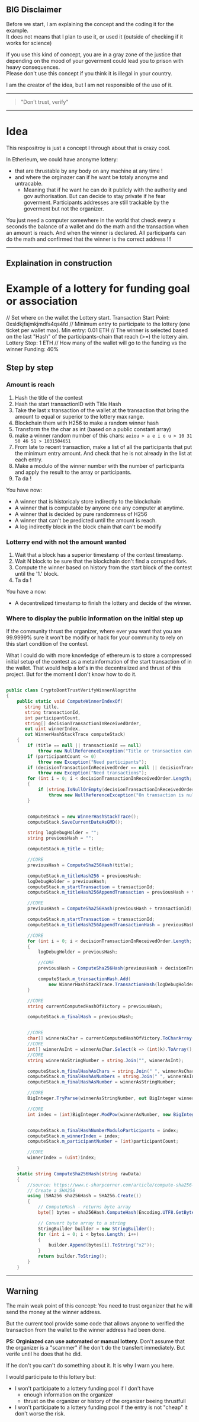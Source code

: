 ##  BIG Disclaimer

Before we start, I am explaining the concept and the coding it for the example.     
It does not means that I plan to use it, or used it (outside of checking if it works for science)  
   
If you use this kind of concept, you are in a gray zone of the justice that depending on the mood of your goverment could lead you to prison with heavy consequences.  
Please don't use this concept if you think it is illegal in your country.  

I am the creator of the idea, but I am not responsible of the use of it.

------------------------------------

> "Don't trust, verify"
> 
-------------------------------------

# Idea

This respositroy is just a concept I through about that is crazy cool.

In Etherieum, we could have anonyme lottery:
- that are thrustable by any body on any machine at any time !
- and where the orginazer can if he want be totaly anonyme and untracable.
  - Meaning that if he want he can do it publicly with the authority and gov authorisation. But can decide to stay private if he fear goverment. Participants addresses are still trackable by the goverment but not the organizer.

You just need a computer somewhere in the world that check every x seconds the balance of a wallet and do the math and the transaction when an amount is reach.
And when the winner is declared. All participants can do the math and confirmed that the winner is the correct address !!!

-----------------------------------------------
Explaination in construction
-----------------------------------------------
# Example of a lottery for funding goal or association

// Set where on the wallet the Lottery start.
Transaction Start Point: 0xsldkjfajmkjmdfs4qs4fd 
// Minimum entry to participate to the lottery (one ticket per wallet max).
Min entry: 0.01 ETH
// The winner is selected based on the last "Hash" of the participants-chain that reach (>=) the lottery aim. 
Lottery Stop: 1 ETH
// How many of the wallet will go to the funding vs the winner
Funding: 40%


## Step by step

### Amount is reach

1. Hash the title of the contest
2. Hash the start transactionID with Title Hash
3. Take the last x transaction of the wallet at the transaction that bring the amount to equal or superior to the lottery max range.
4. Blockchain them with H256  to make a random winner hash
5. Transform the the char as int (based on a public constant array) 
6. make a winner random number of this chars: `aeiou > a e i o u > 10 31 50 46 51 > 1031504651`
7. From late to recent transaction, make a list of all the participants that put the minimum entry amount. And check that he is not already in the list at each entry.
8. Make a modulo of the winner number with the number of participants and apply the result to the array or participants.
9. Ta da !

You have now:
- A winner that is historicaly store indirectly to the blockchain
- A winner that is computable by anyone one any computer at anytime.
- A winner that is decided by pure randomness of H256
- A winner that can't be predicted until the amount is reach. 
- A log indirectly block in the block chain that can't be modify


### Lotterry end with not the amount wanted

1. Wait that a block has a superior timestamp of the contest timestamp.
2. Wait N block to be sure that the blockchain don't find a corrupted fork.
3. Compute the winner based on history from the start block of the contest until the '1.' block.
4. Ta da ! 

You have a now:
- A decentrelized timestamp to finish the lottery and decide of the winner.



### Where to display the public information on the initial step up

If the community thrust the organizer, where ever you want that you are 99.9999% sure it won't be modify or hack for your community to rely on this start condition of the contest.

What I could do with more knowledge of ethereum is to store a compressed initial setup of the contest as a metainformation of the start transaction of in the wallet.
That would help a lot's in the decentralized and thrust of this project. But for the moment I don't know how to do it.


``` csharp

public class CryptoDontTrustVerifyWinnerAlogrithm
{
    public static void ComputeWinnerIndexOf(
       string title,
       string transactionId,
       int participantCount,
       string[] decisionTransactionInReceivedOrder,
       out uint winnerIndex,
       out WinnerHashStackTrace computeStack)
    {
        if (title == null || transactionId == null)
            throw new NullReferenceException("Title or transaction can be empty but not null");
        if (participantCount <= 0)
            throw new Exception("Need participants");
        if (decisionTransactionInReceivedOrder == null || decisionTransactionInReceivedOrder.Length <= 0)
            throw new Exception("Need transactions");
        for (int i = 0; i < decisionTransactionInReceivedOrder.Length; i++)
        {
            if (string.IsNullOrEmpty(decisionTransactionInReceivedOrder[i]))
                throw new NullReferenceException("On transaction is null or empty.");
        }


        computeStack = new WinnerHashStackTrace();
        computeStack.SaveCurrentDateAsGMD();

        string logDebugHolder = "";
        string previousHash = "";

        computeStack.m_title = title;

        //CORE
        previousHash = ComputeSha256Hash(title);

        computeStack.m_titleHash256 = previousHash;
        logDebugHolder = previousHash;
        computeStack.m_startTransaction = transactionId;
        computeStack.m_titleHash256AppendTransaction = previousHash + transactionId;

        //CORE
        previousHash = ComputeSha256Hash(previousHash + transactionId);

        computeStack.m_startTransaction = transactionId;
        computeStack.m_titleHash256AppendTransactionHash = previousHash;

        //CORE
        for (int i = 0; i < decisionTransactionInReceivedOrder.Length; i++)
        {
            logDebugHolder = previousHash;

            //CORE
            previousHash = ComputeSha256Hash(previousHash + decisionTransactionInReceivedOrder[i]);

            computeStack.m_transactionHash.Add(
                new WinnerHashStackTrace.TransactionHash(logDebugHolder, decisionTransactionInReceivedOrder[i], previousHash));
        }

        //CORE
        string currentComputedHashOfVictory = previousHash;

        computeStack.m_finalHash = previousHash;


        //CORE
        char[] winnerAsChar = currentComputedHashOfVictory.ToCharArray();
        //CORE
        int[] winnerAsInt = winnerAsChar.Select(k => (int)k).ToArray();
        //CORE
        string winnerAsStringNumber = string.Join("", winnerAsInt);

        computeStack.m_finalHashAsChars = string.Join(" ", winnerAsChar);
        computeStack.m_finalHashAsNumbers = string.Join(" ", winnerAsInt);
        computeStack.m_finalHashAsNumber = winnerAsStringNumber;

        //CORE
        BigInteger.TryParse(winnerAsStringNumber, out BigInteger winnerAsNumber);

        //CORE    
        int index = (int)BigInteger.ModPow(winnerAsNumber, new BigInteger(1), new BigInteger(participantCount));


        computeStack.m_finalHashNumberModuloParticipants = index;
        computeStack.m_winnerIndex = index;
        computeStack.m_participantNumber = (int)participantCount;

        //CORE   
        winnerIndex = (uint)index;

    }
    static string ComputeSha256Hash(string rawData)
    {
        //source: https://www.c-sharpcorner.com/article/compute-sha256-hash-in-c-sharp/#:~:text=The%20HashAlgorithm%20class%20is%20the,byte%20array%20of%20256%20bits.
        // Create a SHA256   
        using (SHA256 sha256Hash = SHA256.Create())
        {
            // ComputeHash - returns byte array  
            byte[] bytes = sha256Hash.ComputeHash(Encoding.UTF8.GetBytes(rawData));

            // Convert byte array to a string   
            StringBuilder builder = new StringBuilder();
            for (int i = 0; i < bytes.Length; i++)
            {
                builder.Append(bytes[i].ToString("x2"));
            }
            return builder.ToString();
        }
    }

```



---------------------------
## Warning

The main weak point of this concept:
You need to trust organizer that he will send the money at the winner address. 

But the current tool provide some code that allows anyone to verified the transaction from the wallet to the winner address had been done.

**PS: Orginiazed can use automated or manual lottery.**
Don't assume that the organizer is a "scammer" if he don't do the transfert immediately.
But verife until he does that he did. 

If he don't you can't do something about it.
It is why I warn you here.

I would participate to this lottery but:
- I won't participate to a lottery funding pool if I don't have
  - enough information on the organizer
  - thrust on the organizer or history of the organizer beeing thrustfull
- I won't participate to a lottery funding pool if the entry is not "cheap" it don't worse the risk.






